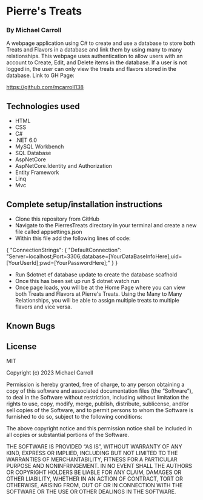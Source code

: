 # **Pierre's Treats**

### By Michael Carroll

A webpage application using C# to create and use a database to store both Treats and Flavors in a database and link them by using many to many relationships. This webpage uses authentication to allow users with an account to Create, Edit, and Delete items in the database. If a user is not logged in, the user can only view the treats and flavors stored in the database.
Link to GH Page:
 
https://github.com/mcarroll138

## Technologies used 
- HTML
- CSS
- C#
- .NET 6.0
- MySQL Workbench
- SQL Database
- AspNetCore
- AspNetCore.Identity and Authorization
- Entity Framework
- Linq
- Mvc


## Complete setup/installation instructions 
- Clone this repository from GitHub
- Navigate to the PierresTreats directory in your terminal and create a new file called appsettings.json
- Within this file add the following lines of code:

{
  "ConnectionStrings": {
    "DefaultConnection": "Server=localhost;Port=3306;database=[YourDataBaseInfoHere];uid=[YourUserId];pwd=[YourPasswordHere];"
  }
}
- Run $dotnet ef database update to create the database scafhold
- Once this has been set up run $ dotnet watch run
- Once page loads, you will be at the Home Page where you can view both Treats and Flavors at Pierre's Treats. Using the Many to Many Relationships, you will be able to assign multiple treats to multiple flavors and vice versa. 

## Known Bugs

## License
MIT

Copyright (c) 2023 Michael Carroll

Permission is hereby granted, free of charge, to any person obtaining a copy of this software and associated documentation files (the “Software”), to deal in the Software without restriction, including without limitation the rights to use, copy, modify, merge, publish, distribute, sublicense, and/or sell copies of the Software, and to permit persons to whom the Software is furnished to do so, subject to the following conditions:

The above copyright notice and this permission notice shall be included in all copies or substantial portions of the Software.

THE SOFTWARE IS PROVIDED “AS IS”, WITHOUT WARRANTY OF ANY KIND, EXPRESS OR IMPLIED, INCLUDING BUT NOT LIMITED TO THE WARRANTIES OF MERCHANTABILITY, FITNESS FOR A PARTICULAR PURPOSE AND NONINFRINGEMENT. IN NO EVENT SHALL THE AUTHORS OR COPYRIGHT HOLDERS BE LIABLE FOR ANY CLAIM, DAMAGES OR OTHER LIABILITY, WHETHER IN AN ACTION OF CONTRACT, TORT OR OTHERWISE, ARISING FROM, OUT OF OR IN CONNECTION WITH THE SOFTWARE OR THE USE OR OTHER DEALINGS IN THE SOFTWARE.